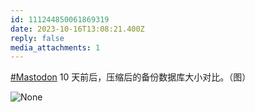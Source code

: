 ```yaml
---
id: 111244850061869319
date: 2023-10-16T13:08:21.400Z
reply: false
media_attachments: 1
---
```


[#Mastodon](https://e5n.cc/tags/Mastodon) 10 天前后，压缩后的备份数据库大小对比。（图）

![None](https://files.e5n.cc/media_attachments/files/111/244/849/148/814/819/original/93eeb2b8e885333a.png)
